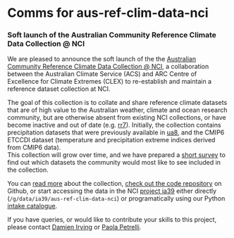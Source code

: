 # Comms for aus-ref-clim-data-nci 


### Soft launch of the Australian Community Reference Climate Data Collection @ NCI
We are pleased to announce the soft launch of the the [Australian Community Reference Climate Data Collection @ NCI](https://aus-ref-clim-data-nci.github.io/aus-ref-clim-data-nci), a collaboration between the Australian Climate Service (ACS) and ARC Centre of Excellence for Climate Extremes (CLEX) to re-establish and maintain a reference dataset collection at NCI.

The goal of this collection is to collate and share reference climate datasets that are of high value to the Australian weather, climate and ocean research community, but are otherwise absent from existing NCI collections, or have become inactive and out of date (e.g. [rr7](https://my.nci.org.au/mancini/project/rr7)). Initially, the collection contains precipitation datasets that were previously available in [ua8](https://my.nci.org.au/mancini/project/ua8), and the CMIP6 ETCCDI dataset (temperature and precipitation extreme indices derived from CMIP6 data).  
This collection will grow over time, and we have prepared a [short survey](https://docs.google.com/forms/d/e/1FAIpQLSeGI0lQMoA3zjOwBtWrr6y_sHrue3CndzhlPHJ38LTEoru_0Q/viewform) to find out which datasets the community would most like to see included in the collection. 

You can [read more](https://aus-ref-clim-data-nci.github.io/aus-ref-clim-data-nci) about the collection, [check out the code repository](https://github.com/aus-ref-clim-data-nci) on Github, or start accessing the data in the NCI [project ia39](https://my.nci.org.au/mancini/project/ia39) either directly (`/g/data/ia39/aus-ref-clim-data-nci`) or programatically using our Python [intake catalogue](https://github.com/aus-ref-clim-data-nci/acs-replica-intake).

If you have queries, or would like to contribute your skills to this project, please contact [Damien Irving](mailto:damien.irving@csiro.au) or [Paola Petrelli](mailto:paola.petrelli@utas.edu.au).
